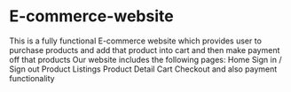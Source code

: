 # E-commerce-website
This is a fully functional E-commerce website which provides user to purchase products and add that product into cart and then make payment off that products
​Our website includes the following pages:
​Home
Sign in / Sign out
​Product Listings
​Product Detail
​Cart
​Checkout
​and also payment functionality



